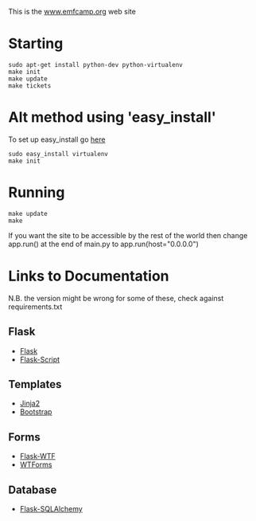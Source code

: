 This is the www.emfcamp.org web site

Starting
========
```
sudo apt-get install python-dev python-virtualenv
make init
make update
make tickets
```

Alt method using 'easy\_install'
=======
To set up easy\_install go [here](http://packages.python.org/distribute/easy_install.html#installing-easy-install "packages.python.org")
```
sudo easy_install virtualenv
make init
```

Running
=======
```
make update
make
```

If you want the site to be accessible by the rest of the world then change app.run() at the end of main.py to app.run(host="0.0.0.0")


Links to Documentation
======================

N.B. the version might be wrong for some of these, check against requirements.txt

## Flask

* [Flask](http://flask.pocoo.org/docs/)
* [Flask-Script](http://packages.python.org/Flask-Script/)

## Templates

* [Jinja2](http://jinja.pocoo.org/docs/)
* [Bootstrap](http://twitter.github.com/bootstrap/)

## Forms

* [Flask-WTF](http://packages.python.org/Flask-WTF/)
* [WTForms](http://wtforms.simplecodes.com/docs/1.0.1/)

## Database

* [Flask-SQLAlchemy](http://packages.python.org/Flask-SQLAlchemy/)

